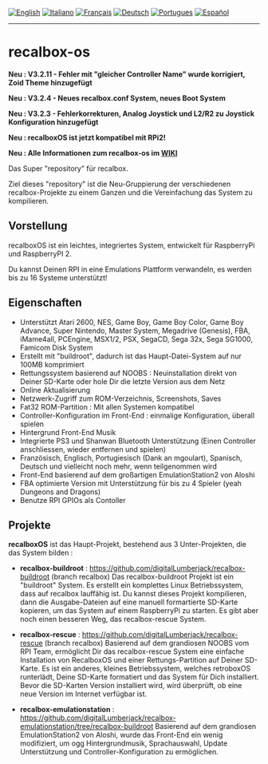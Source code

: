 [![English](http://upload.wikimedia.org/wikipedia/commons/e/e1/Union_Jack_22x16.png "English")](README.md)
[![Italiano](http://upload.wikimedia.org/wikipedia/commons/7/70/Flag_of_italy.png "Italiano")](README-IT.md) 
[![Français](http://upload.wikimedia.org/wikipedia/commons/1/14/Flag_of_france.png "Française")](README-FR.md)
[![Deutsch](http://www.flagsoftheworld.eu/images/2/flag-of-germany.png "Deutsch")](README-DE.md)
[![Portugues](http://www.flagsoftheworld.eu/images/2/flag-of-portugal.png "Portugues")](README-PT.md)
[![Español](http://upload.wikimedia.org/wikipedia/commons/3/30/Flag_of_spain.png "Español")](README-ES.md)
****
# recalbox-os
**Neu : V3.2.11 - Fehler mit "gleicher Controller Name" wurde korrigiert, Zoid Theme hinzugefügt**

**Neu : V3.2.4  - Neues recalbox.conf System, neues Boot System**

**Neu : V3.2.3  - Fehlerkorrekturen, Analog Joystick und L2/R2 zu Joystick Konfiguration hinzugefügt**

**Neu : recalboxOS ist jetzt kompatibel mit RPi2!**

**Neu : Alle Informationen zum recalbox-os im [WIKI](https://github.com/digitalLumberjack/recalbox-os/wiki)**

Das Super "repository" für recalbox.

Ziel dieses "repository" ist die Neu-Gruppierung der verschiedenen recalbox-Projekte zu einem Ganzen und die 
Vereinfachung das System zu kompilieren.
## Vorstellung
recalboxOS ist ein leichtes, integriertes System, entwickelt für RaspberryPi und RaspberryPI 2.

Du kannst Deinen RPI in eine Emulations Plattform verwandeln, es werden bis zu 16 Systeme unterstützt!

## Eigenschaften
- Unterstützt Atari 2600, NES, Game Boy, Game Boy Color, Game Boy Advance, Super Nintendo, Master System, Megadrive (Genesis), FBA, iMame4all, PCEngine, MSX1/2, PSX, SegaCD, Sega 32x, Sega SG1000, Famicom Disk System
- Erstellt mit "buildroot", dadurch ist das Haupt-Datei-System auf nur 100MB komprimiert
- Rettungssystem basierend auf NOOBS : Neuinstallation direkt von Deiner SD-Karte oder hole Dir die letzte Version aus dem Netz
- Online Aktualisierung
- Netzwerk-Zugriff zum ROM-Verzeichnis, Screenshots, Saves
- Fat32 ROM-Partition : Mit allen Systemen kompatibel
- Controller-Konfiguration im Front-End : einmalige Konfiguration, überall spielen
- Hintergrund Front-End Musik
- Integrierte PS3 und Shanwan Bluetooth Unterstützung (Einen Controller anschliessen, wieder entfernen und spielen)
- Französisch, Englisch, Portugiesisch (Dank an mgoulart), Spanisch, Deutsch und vielleicht noch mehr, wenn teilgenommen wird
- Front-End basierend auf dem großartigen EmulationStation2 von Aloshi
- FBA optimierte Version mit Unterstützung für bis zu 4 Spieler (yeah Dungeons and Dragons)
- Benutze RPI GPIOs als Contoller

## Projekte
**recalboxOS** ist das Haupt-Projekt, bestehend aus 3 Unter-Projekten, die das System bilden :

- **recalbox-buildroot** :
https://github.com/digitalLumberjack/recalbox-buildroot (branch recalbox)
Das recalbox-buildroot Projekt ist ein "buildroot" System. Es erstellt ein komplettes Linux Betriebssystem, dass auf recalbox lauffähig ist.
Du kannst dieses Projekt kompilieren, dann die Ausgabe-Dateien auf eine manuell formartierte SD-Karte kopieren, um das System auf einem RaspberryPi zu starten. 
Es gibt aber noch einen besseren Weg, das recalbox-rescue System.

- **recalbox-rescue** : 
https://github.com/digitalLumberjack/recalbox-rescue (branch recalbox)
Basierend auf dem grandiosen NOOBS vom RPI Team, ermöglicht Dir das recalbox-rescue System eine einfache Installation von RecalboxOS und einer Rettungs-Partition auf Deiner SD-Karte. 
Es ist ein anderes, kleines Betriebssystem, welches retroboxOS runterlädt, Deine SD-Karte formatiert und das System für Dich installiert.  
Bevor die SD-Karten Version installiert wird, wird überprüft, ob eine neue Version im Internet verfügbar ist.

- **recalbox-emulationstation** :
https://github.com/digitalLumberjack/recalbox-emulationstation/tree/recalbox-buildroot
Basierend auf dem grandiosen EmulationStation2 von Aloshi, wurde das Front-End ein wenig modifiziert, 
um ogg Hintergrundmusik, Sprachauswahl, Update Unterstützung und Controller-Konfiguration zu ermöglichen.
